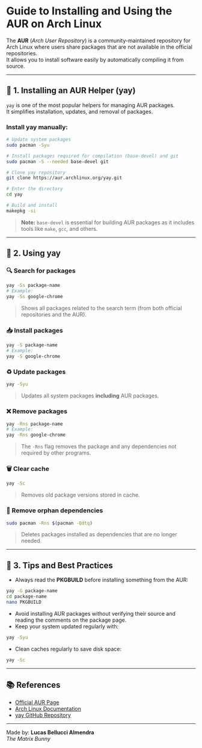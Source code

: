 # Guide to Installing and Using the AUR on Arch Linux

The **AUR** (*Arch User Repository*) is a community-maintained repository for Arch Linux where users share packages that are not available in the official repositories.  
It allows you to install software easily by automatically compiling it from source.

---

## 📌 1. Installing an AUR Helper (yay)

`yay` is one of the most popular helpers for managing AUR packages.  
It simplifies installation, updates, and removal of packages.

### Install yay manually:
```bash
# Update system packages
sudo pacman -Syu

# Install packages required for compilation (base-devel) and git
sudo pacman -S --needed base-devel git

# Clone yay repository
git clone https://aur.archlinux.org/yay.git

# Enter the directory
cd yay

# Build and install
makepkg -si
```

> **Note:** `base-devel` is essential for building AUR packages as it includes tools like `make`, `gcc`, and others.

---

## 📌 2. Using yay

### 🔍 Search for packages
```bash
yay -Ss package-name
# Example:
yay -Ss google-chrome
```
> Shows all packages related to the search term (from both official repositories and the AUR).

### 📥 Install packages
```bash
yay -S package-name
# Example:
yay -S google-chrome
```

### ♻️ Update packages
```bash
yay -Syu
```
> Updates all system packages **including** AUR packages.

### ❌ Remove packages
```bash
yay -Rns package-name
# Example:
yay -Rns google-chrome
```
> The `-Rns` flag removes the package and any dependencies not required by other programs.

### 🗑️ Clear cache
```bash
yay -Sc
```
> Removes old package versions stored in cache.

### 🧹 Remove orphan dependencies
```bash
sudo pacman -Rns $(pacman -Qdtq)
```
> Deletes packages installed as dependencies that are no longer needed.

---

## 📌 3. Tips and Best Practices

- Always read the **PKGBUILD** before installing something from the AUR:
```bash
yay -G package-name
cd package-name
nano PKGBUILD
```
- Avoid installing AUR packages without verifying their source and reading the comments on the package page.
- Keep your system updated regularly with:
```bash
yay -Syu
```
- Clean caches regularly to save disk space:
```bash
yay -Sc
```

---

## 📚 References
- [Official AUR Page](https://aur.archlinux.org/)
- [Arch Linux Documentation](https://wiki.archlinux.org/title/Arch_User_Repository)
- [yay GitHub Repository](https://github.com/Jguer/yay)

---

Made by: **Lucas Bellucci Almendra**  
_The Matrix Bunny_
